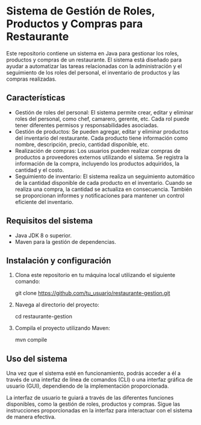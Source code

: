# Sistema de Gestión de Roles, Productos y Compras para Restaurante

Este repositorio contiene un sistema en Java para gestionar los roles, productos y compras de un restaurante. El sistema está diseñado para ayudar a automatizar las tareas relacionadas con la administración y el seguimiento de los roles del personal, el inventario de productos y las compras realizadas.

## Características

- Gestión de roles del personal: El sistema permite crear, editar y eliminar roles del personal, como chef, camarero, gerente, etc. Cada rol puede tener diferentes permisos y responsabilidades asociadas.
- Gestión de productos: Se pueden agregar, editar y eliminar productos del inventario del restaurante. Cada producto tiene información como nombre, descripción, precio, cantidad disponible, etc.
- Realización de compras: Los usuarios pueden realizar compras de productos a proveedores externos utilizando el sistema. Se registra la información de la compra, incluyendo los productos adquiridos, la cantidad y el costo.
- Seguimiento de inventario: El sistema realiza un seguimiento automático de la cantidad disponible de cada producto en el inventario. Cuando se realiza una compra, la cantidad se actualiza en consecuencia. También se proporcionan informes y notificaciones para mantener un control eficiente del inventario.

## Requisitos del sistema

- Java JDK 8 o superior.
- Maven para la gestión de dependencias.

## Instalación y configuración

1. Clona este repositorio en tu máquina local utilizando el siguiente comando:
   
    git clone https://github.com/tu_usuario/restaurante-gestion.git

2. Navega al directorio del proyecto:

    cd restaurante-gestion

3. Compila el proyecto utilizando Maven:

    mvn compile


## Uso del sistema

Una vez que el sistema esté en funcionamiento, podrás acceder a él a través de una interfaz de línea de comandos (CLI) o una interfaz gráfica de usuario (GUI), dependiendo de la implementación proporcionada.

La interfaz de usuario te guiará a través de las diferentes funciones disponibles, como la gestión de roles, productos y compras. Sigue las instrucciones proporcionadas en la interfaz para interactuar con el sistema de manera efectiva.

